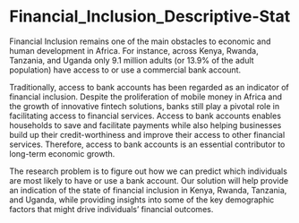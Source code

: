 # Financial_Inclusion_Descriptive-Stat
Financial Inclusion remains one of the main obstacles to economic and human development in Africa. For instance, across Kenya, Rwanda, Tanzania, and Uganda only 9.1 million adults (or 13.9% of the adult population) have access to or use a commercial bank account.

Traditionally, access to bank accounts has been regarded as an indicator of financial inclusion. Despite the proliferation of mobile money in Africa and the growth of innovative fintech solutions, banks still play a pivotal role in facilitating access to financial services. Access to bank accounts enables households to save and facilitate payments while also helping businesses build up their credit-worthiness and improve their access to other financial services. Therefore, access to bank accounts is an essential contributor to long-term economic growth.

The research problem is to figure out how we can predict which individuals are most likely to have or use a bank account. Our solution will help provide an indication of the state of financial inclusion in Kenya, Rwanda, Tanzania, and Uganda, while providing insights into some of the key demographic factors that might drive individuals’ financial outcomes.
